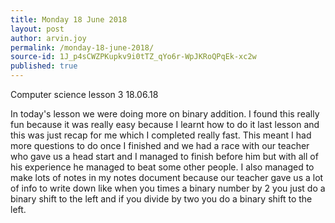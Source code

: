 ```yaml
---
title: Monday 18 June 2018
layout: post
author: arvin.joy
permalink: /monday-18-june-2018/
source-id: 1J_p4sCWZPKupkv9i0tTZ_qYo6r-WpJKRoQPqEk-xc2w
published: true
---
```

Computer science lesson 3               18.06.18

In today's lesson we were doing more on binary addition. I found this really fun because it was really easy because I learnt how to do it last lesson and this was just recap for me which I completed really fast. This meant I had more questions to do once I finished and we had a race with our teacher who gave us a head start and I managed to finish before him but with all of his experience he managed to beat some other people. I also managed to make lots of notes in my notes document because our teacher gave us a lot of info to write down like when you times a binary number by 2 you just do a binary shift to the left and if you divide by two you do a binary shift to the left.

